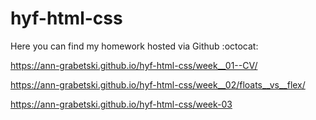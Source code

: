 # hyf-html-css

Here you can find my homework hosted via Github :octocat:

https://ann-grabetski.github.io/hyf-html-css/week__01--CV/

https://ann-grabetski.github.io/hyf-html-css/week__02/floats__vs__flex/

https://ann-grabetski.github.io/hyf-html-css/week-03
